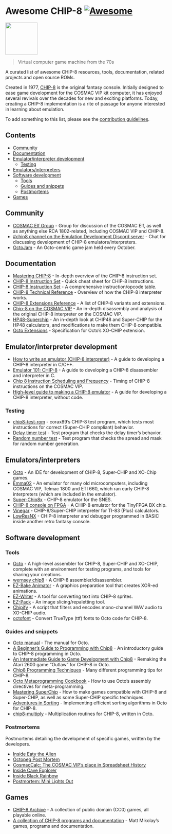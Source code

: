 Awesome CHIP-8 [![Awesome](https://awesome.re/badge-flat.svg)](https://awesome.re)
==================================================================================

[<img src="c8.png" width="100" />](https://chip-8.github.io)

> Virtual computer game machine from the 70s

A curated list of awesome CHIP-8 resources, tools, documentation, related projects and open source ROMs.

Created in 1977, [CHIP-8](https://en.wikipedia.org/wiki/CHIP-8) is the original fantasy console. Initially designed to ease game development for the COSMAC VIP kit computer, it has enjoyed several revivals over the decades for new and exciting platforms. Today, creating a CHIP-8 implementation is a rite of passage for anyone interested in learning about emulation.

To add something to this list, please see the [contribution guidelines](CONTRIBUTING.md).

Contents
--------

-   [Community](#community)
-   [Documentation](#documentation)
-   [Emulator/interpreter development](#emulatorinterpreter-development)
    -   [Testing](#testing)
-   [Emulators/interpreters](#emulatorsinterpreters)
-   [Software development](#software-development)
    -   [Tools](#tools)
    -   [Guides and snippets](#guides-and-snippets)
    -   [Postmortems](#postmortems)
-   [Games](#games)

Community
---------

-   [COSMAC Elf Group](https://groups.io/g/cosmacelf) - Group for discussion of the COSMAC Elf, as well as anything else RCA 1802-related, including COSMAC VIP and CHIP-8.
-   [\#chip8 channel on the Emulation Development Discord server](https://discordapp.com/invite/Gf7cP3w) - Chat for discussing development of CHIP-8 emulators/interpreters.
-   [OctoJam](http://octojam.com/) - An Octo-centric game jam held every October.

Documentation
-------------

-   [Mastering CHIP-8](http://mattmik.com/files/chip8/mastering/chip8.html) - In-depth overview of the CHIP-8 instruction set.
-   [CHIP-8 Instruction Set](http://johnearnest.github.io/Octo/docs/chip8ref.pdf) - Quick cheat sheet for CHIP-8 instructions.
-   [CHIP-8 Instruction Set](https://github.com/mattmikolay/chip-8/wiki/CHIP%E2%80%908-Instruction-Set) - A comprehensive instruction/opcode table.
-   [CHIP-8 Technical Reference](https://github.com/mattmikolay/chip-8/wiki/CHIP%E2%80%908-Technical-Reference) - Overview of how the CHIP-8 interpreter works.
-   [CHIP-8 Extensions Reference](https://github.com/mattmikolay/chip-8/wiki/CHIP%E2%80%908-Extensions-Reference) - A list of CHIP-8 variants and extensions.
-   [Chip-8 on the COSMAC VIP](https://laurencescotford.com/chip-8-on-the-cosmac-vip-index/) - An in-depth disassembly and analysis of the original CHIP-8 interpreter on the COSMAC VIP.
-   [HP48-Superchip](https://github.com/Chromatophore/HP48-Superchip) - An in-depth look at CHIP48 and Super-CHIP for the HP48 calculators, and modifications to make them CHIP-8 compatible.
-   [Octo Extensions](http://johnearnest.github.io/Octo/docs/XO-ChipSpecification.html) - Specification for Octo’s XO-CHIP extension.

Emulator/interpreter development
--------------------------------

-   [How to write an emulator (CHIP-8 interpreter)](http://www.multigesture.net/articles/how-to-write-an-emulator-chip-8-interpreter/) - A guide to developing a CHIP-8 interpreter in C/C++.
-   [Emulator 101: CHIP-8](http://www.emulator101.com/introduction-to-chip-8.html) - A guide to developing a CHIP-8 disassembler and interpreter in C.
-   [Chip 8 Instruction Scheduling and Frequency](https://jackson-s.me/2019/07/13/Chip-8-Instruction-Scheduling-and-Frequency.html) - Timing of CHIP-8 instructions on the COSMAC VIP.
-   [High-level guide to making a CHIP-8 emulator](https://tobiasvl.github.io/blog/write-a-chip-8-emulator/) - A guide for developing a CHIP-8 interpreter, without code.

### Testing

-   [chip8-test-rom](https://github.com/corax89/chip8-test-rom) - corax89’s CHIP-8 test program, which tests most instructions for correct (Super-CHIP compliant) behavior.
-   [Delay timer test](https://github.com/mattmikolay/chip-8/tree/master/delaytimer) - Test program that checks the delay timer’s behavior.
-   [Random number test](https://github.com/mattmikolay/chip-8/tree/master/randomnumber) - Test program that checks the spread and mask for random number generation.

Emulators/interpreters
----------------------

-   [Octo](http://johnearnest.github.io/Octo/) - An IDE for development of CHIP-8, Super-CHIP and XO-Chip games.
-   [Emma02](https://www.emma02.hobby-site.com/) - An emulator for many old microcomputers, including COSMAC VIP, Telmac 1800 and ETI 660, which ran early CHIP-8 interpreters (which are included in the emulator).
-   [Super-Chip8x](https://github.com/Ersanio/Super-Chip8x) - CHIP-8 emulator for the SNES.
-   [CHIP-8 console on FPGA](https://github.com/pwmarcz/fpga-chip8) - A CHIP-8 emulator for the TinyFPGA BX chip.
-   [Vinegar](http://benryves.com/bin/vinegar/) - CHIP-8/Super-CHIP interpreter for TI-83 (Plus) calculators.
-   [LowResNX](https://lowresnx.inutilis.com/topic.php?id=1648) - CHIP-8 interpreter and debugger programmed in BASIC inside another retro fantasy console.

Software development
--------------------

### Tools

-   [Octo](http://github.com/johnearnest/Octo/) - A high-level assembler for CHIP-8, Super-CHIP and XO-CHIP, complete with an environment for testing programs, and tools for sharing your creations.
-   [wernsey chip8](https://github.com/wernsey/chip8) - A CHIP-8 assembler/disassembler.
-   [EZ-Bake Animator](http://beyondloom.com/tools/ezbake.html) - A graphics preparation tool that creates XOR-ed animations.
-   [EZ-Writer](http://beyondloom.com/tools/ezwriter.html) - A tool for converting text into CHIP-8 sprites.
-   [EZ-Pack](http://beyondloom.com/tools/ezpack.html) - An image slicing/repaletting tool.
-   [Chipify](http://johnearnest.github.io/Octo/tools/Chipify/) - A script that filters and encodes mono-channel WAV audio to XO-CHIP audio.
-   [octofont](https://github.com/jdeeny/octofont/) - Convert TrueType (ttf) fonts to Octo code for CHIP-8.

### Guides and snippets

-   [Octo manual](https://johnearnest.github.io/Octo/docs/Manual.html) - The manual for Octo.
-   [A Beginner’s Guide to Programming with Chip8](http://johnearnest.github.io/Octo/docs/BeginnersGuide.html) - An introductory guide to CHIP-8 programming in Octo.
-   [An Intermediate Guide to Game Development with Chip8](http://johnearnest.github.io/Octo/docs/IntermediateGuide.html) - Remaking the Atari 2600 game “Outlaw” for CHIP-8 in Octo.
-   [Chip8 Programming Techniques](http://johnearnest.github.io/Octo/docs/Chip8%20Programming.html) - Many different programming tips for CHIP-8.
-   [Octo Metaprogramming Cookbook](http://johnearnest.github.io/Octo/docs/MetaProgramming.html) - How to use Octo’s assembly directives for meta-programming.
-   [Mastering SuperChip](http://johnearnest.github.io/Octo/docs/SuperChip.html) - How to make games compatible with CHIP-8 and Super-CHIP, as well as some Super-CHIP specific techniques.
-   [Adventures in Sorting](https://johnearnest.github.io/Octo/docs/Sorting.html) - Implementing efficient sorting algorithms in Octo for CHIP-8.
-   [chip8-multiply](https://github.com/jdeeny/chip8-multiply) - Multiplication routines for CHIP-8, written in Octo.

### Postmortems

Postmortems detailing the development of specific games, written by the developers.

-   [Inside Eaty the Alien](http://johnearnest.github.io/Octo/docs/EatyTheAlien.html)
-   [Octopeg Post Mortem](http://www.awfuljams.com/octojam-ii/games/octopeg)
-   [CosmacCalc: The COSMAC VIP’s place in Spreadsheet History](https://abitoutofplace.wordpress.com/2015/05/02/cosmaccalc-the-cosmac-vip-s-place-in-spreadsheet-history/)
-   [Inside Cave Explorer](http://johnearnest.github.io/Octo/docs/CaveExplorer.html)
-   [Inside Black Rainbow](http://johnearnest.github.io/Octo/docs/BlackRainbow.html)
-   [Postmortem: Mini Lights Out](https://tobiasvl.itch.io/mini-lights-out/devlog/102679/postmortem-mini-lights-out)

Games
-----

-   [CHIP-8 Archive](https://johnearnest.github.io/chip8Archive/) - A collection of public domain (CC0) games, all playable online.
-   [A collection of CHIP-8 programs and documentation](https://github.com/mattmikolay/chip-8) - Matt Mikolay’s games, programs and documentation.
